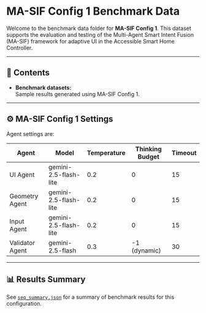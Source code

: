 # MA-SIF Config 1 Benchmark Data

Welcome to the benchmark data folder for **MA-SIF Config 1**. This dataset supports the evaluation and testing of the Multi-Agent Smart Intent Fusion (MA-SIF) framework for adaptive UI in the Accessible Smart Home Controller.

---

## 📁 Contents

- **Benchmark datasets:**  
    Sample results generated using MA-SIF Config 1.

---

## ⚙️ MA-SIF Config 1 Settings

Agent settings are:

| Agent           | Model                  | Temperature | Thinking Budget| Timeout |
|-----------------|------------------------|-------------|----------------|---------|
| UI Agent        | gemini-2.5-flash-lite  | 0.2         | 0              | 15      |
| Geometry Agent  | gemini-2.5-flash-lite  | 0.2         | 0              | 15      |
| Input Agent     | gemini-2.5-flash-lite  | 0.2         | 0              | 15      |
| Validator Agent | gemini-2.5-flash       | 0.3         | -1 (dynamic)   | 30      |

---

## 📊 Results Summary

See [`seq_summary.json`](./seq_summary.json) for a summary of benchmark results for this configuration.

